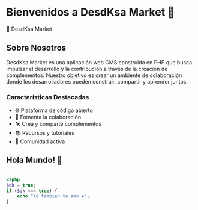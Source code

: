 # Bienvenidos a DesdKsa Market 👋

🚀 DesdKsa Market

## Sobre Nosotros

DesdKsa Market es una aplicación web CMS construida en PHP que busca impulsar el desarrollo y la contribución a través de la creación de complementos. Nuestro objetivo es crear un ambiente de colaboración donde los desarrolladores pueden construir, compartir y aprender juntos.

### Características Destacadas
- 🌐 Plataforma de código abierto
- 🤝 Fomenta la colaboración
- 🛠️ Crea y comparte complementos
- 📚 Recursos y tutoriales
- 🌟 Comunidad activa

## Hola Mundo! 👋

```php

<?php
$dk = true;
if ($dk === true) {
    echo "Yo también te amo ❤️";
}
